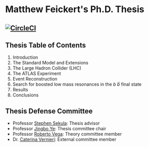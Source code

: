 # Matthew Feickert's Ph.D. Thesis

[![CircleCI](https://circleci.com/gh/matthewfeickert/feickert-thesis.svg?style=svg&circle-token=fe00e42458020cfeb57c8738bd3474503d0e7fcc)](https://circleci.com/gh/matthewfeickert/feickert-thesis)
--------------------------------------------------------------------------------

## Thesis Table of Contents

1. Introduction
2. The Standard Model and Extensions
3. The Large Hadron Collider (LHC)
4. The ATLAS Experiment
5. Event Reconstruction
6. Search for boosted low mass resonances in the _b_ _b̄_ final state
7. Results
9. Conclusions

## Thesis Defense Committee

- Professor [Stephen Sekula](http://www.physics.smu.edu/sekula/): Thesis advisor
- Professor [Jingbo Ye](http://www.physics.smu.edu/~yejb/): Thesis committee chair
- Professor [Roberto Vega](http://www.physics.smu.edu/~vega/): Theory committee member
- Dr. [Caterina Vernieri](https://profiles.stanford.edu/caterina-vernieri): External committee member
